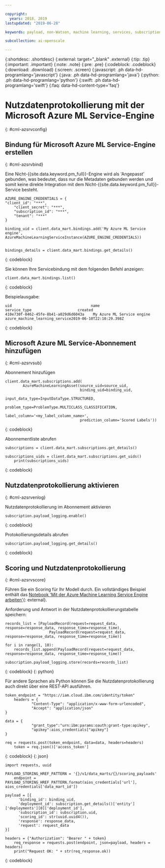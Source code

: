 ```yaml
---

copyright:
  years: 2018, 2019
lastupdated: "2019-06-28"

keywords: payload, non-Watson, machine learning, services, subscription

subcollection: ai-openscale

---
```


{:shortdesc: .shortdesc}
{:external: target="_blank" .external}
{:tip: .tip}
{:important: .important}
{:note: .note}
{:pre: .pre}
{:codeblock: .codeblock}
{:download: .download}
{:screen: .screen}
{:javascript: .ph data-hd-programlang='javascript'}
{:java: .ph data-hd-programlang='java'}
{:python: .ph data-hd-programlang='python'}
{:swift: .ph data-hd-programlang='swift'}
{:faq: data-hd-content-type='faq'}

# Nutzdatenprotokollierung mit der Microsoft Azure ML Service-Engine
{: #cml-azsrvconfig}

## Bindung für Microsoft Azure ML Service-Engine erstellen
{: #cml-azsrvbind}

Eine Nicht-{{site.data.keyword.pm_full}}-Engine wird als 'Angepasst' gebunden, was bedeutet, dass nur die Metadaten gebunden werden und somit keine direkte Integration mit dem Nicht-{{site.data.keyword.pm_full}}-Service besteht.
   
```
AZURE_ENGINE_CREDENTIALS = {
"client_id": "***",
    "client_secret": "***",
    "subscription_id": "***",
    "tenant": "***"
}

binding_uid = client.data_mart.bindings.add('My Azure ML Service engine', AzureMachineLearningServiceInstance(AZURE_ENGINE_CREDENTIALS))


bindings_details = client.data_mart.bindings.get_details()
```
{: codeblock}

Sie können Ihre Servicebindung mit dem folgenden Befehl anzeigen:

```
client.data_mart.bindings.list()
```
{: codeblock}

Beispielausgabe:

```
uid	                                   name	                      service_type	                   created
410e730f-8462-45fe-8b41-a029d6d6043a	My Azure ML Service engine azure_machine_learning_service2019-06-10T22:10:29.398Z
```
{: codeblock}
    
## Microsoft Azure ML Service-Abonnement hinzufügen
{: #cml-azsrvsub}

Abonnement hinzufügen

```
client.data_mart.subscriptions.add(
        AzureMachineLearningAsset(source_uid=source_uid,
                                  binding_uid=binding_uid,
                                  input_data_type=InputDataType.STRUCTURED,
                                  problem_type=ProblemType.MULTICLASS_CLASSIFICATION,
                                  label_column='<my_label_column_name>',
                                  prediction_column='Scored Labels'))
```
{: codeblock}

Abonnementliste abrufen

```
subscriptions = client.data_mart.subscriptions.get_details()

subscriptions_uids = client.data_mart.subscriptions.get_uids()
    print(subscriptions_uids)
```
{: codeblock}

## Nutzdatenprotokollierung aktivieren
{: #cml-azsrvenlog}

Nutzdatenprotokollierung im Abonnement aktivieren

```
subscription.payload_logging.enable()
```
{: codeblock}

Protokollierungsdetails abrufen

```
subscription.payload_logging.get_details()
```
{: codeblock}

## Scoring und Nutzdatenprotokollierung
{: #cml-azsrvscore}

Führen Sie ein Scoring für Ihr Modell durch. Ein vollständiges Beispiel enthält das [Notebook 'Mit der Azure Machine Learning Service Engine arbeiten'](https://github.com/pmservice/ai-openscale-tutorials/blob/master/notebooks/AI%20OpenScale%20and%20Azure%20ML%20Studio%20Engine.ipynb){: external}.

Anforderung und Antwort in der Nutzdatenprotokollierungstabelle speichern:

```
records_list = [PayloadRecord(request=request_data, response=response_data, response_time=response_time),
                    PayloadRecord(request=request_data, response=response_data, response_time=response_time)]

for i in range(1, 10):
    records_list.append(PayloadRecord(request=request_data, response=response_data, response_time=response_time))

subscription.payload_logging.store(records=records_list)
```
{: codeblock}
{: python}
   
Für andere Sprachen als Python können Sie die Nutzdatenprotokollierung auch direkt über eine REST-API ausführen.
   
```
token_endpoint = "https://iam.cloud.ibm.com/identity/token"
    headers = {
            "Content-Type": "application/x-www-form-urlencoded",
            "Accept": "application/json"
}

data = {
            "grant_type":"urn:ibm:params:oauth:grant-type:apikey",
            "apikey":aios_credentials["apikey"]
}
   
req = requests.post(token_endpoint, data=data, headers=headers)
    token = req.json()['access_token']
```
{: codeblock}
{: json}


```
import requests, uuid
   
PAYLOAD_STORING_HREF_PATTERN = '{}/v1/data_marts/{}/scoring_payloads'
    endpoint = PAYLOAD_STORING_HREF_PATTERN.format(aios_credentials['url'], aios_credentials['data_mart_id'])
   
payload = [{
      'binding_id': binding_uid,
      'deployment_id': subscription.get_details()['entity']['deployments'][0]['deployment_id'],
      'subscription_id': subscription.uid,
      'scoring_id': str(uuid.uuid4()),
      'response': response_data,
      'request': request_data
}]

headers = {"Authorization": "Bearer " + token}
    req_response = requests.post(endpoint, json=payload, headers = headers)
    print("Request OK: " + str(req_response.ok))
```
{: codeblock}

